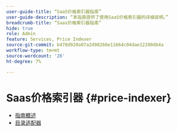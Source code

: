 ```yaml
---
user-guide-title: “SaaS价格索引器指南”
user-guide-description: “本指南提供了使用SaaS价格索引器的详细说明。”
breadcrumb-title: “Saas价格索引器指南”
hide: true
role: Admin
feature: Services, Price Indexer
source-git-commit: b478d920a07a2498266e11664c04dae12280db4a
workflow-type: tm+mt
source-wordcount: '26'
ht-degree: 7%

---
```


# Saas价格索引器 {#price-indexer}

- [指南概述](index.md)
- [目录适配器](catalog-adapter.md)

